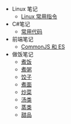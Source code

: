 - Linux 笔记
  - [Linux 常用指令](/笔记/Linux/常用指令.md)
- C#笔记
  - [常用代码](/笔记/C#/常用代码.md)
- 前端笔记
  - [CommonJS 和 ES](/笔记/前端/CommonJs和ES.md)
- 做饭笔记
  - [煮饭](/做饭/饭.md)
  - [煮粥](/做饭/粥.md)
  - [饺子](/做饭/饺.md)
  - [煮面](/做饭/面.md)
  - [炒菜](/做饭/炒.md)
  - [汤类](/做饭/汤.md)
  - [蒸类](/做饭/蒸.md)
  - [甜品](/做饭/甜.md)
